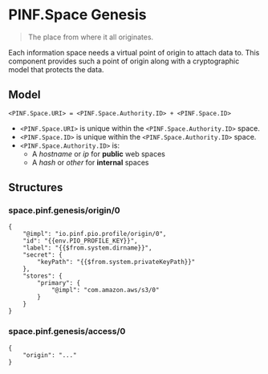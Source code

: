 PINF.Space Genesis
==================

> The place from where it all originates.

Each information space needs a virtual point of origin to attach data to. This component provides such a point of origin along with a cryptographic model that protects the data.


Model
-----

`<PINF.Space.URI> = <PINF.Space.Authority.ID> + <PINF.Space.ID>`

  * `<PINF.Space.URI>` is unique within the `<PINF.Space.Authority.ID>` space.
  * `<PINF.Space.ID>` is unique within the `<PINF.Space.Authority.ID>` space.
  * `<PINF.Space.Authority.ID>` is:
    * A *hostname* or *ip* for **public** web spaces
    * A *hash* or *other* for **internal** spaces


Structures
----------

### space.pinf.genesis/origin/0

````
{
	"@impl": "io.pinf.pio.profile/origin/0",
	"id": "{{env.PIO_PROFILE_KEY}}",
	"label": "{{$from.system.dirname}}",
	"secret": {
        "keyPath": "{{$from.system.privateKeyPath}}"
	},
	"stores": {
		"primary": {
			"@impl": "com.amazon.aws/s3/0"
		}
	}
}
````

### space.pinf.genesis/access/0

````
{
	"origin": "..."
}
````



